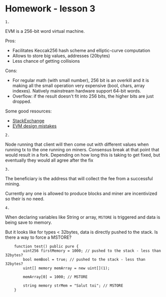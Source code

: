 # Homework - lesson 3
```
1. 
```
EVM is a 256-bit word virtual machine.

Pros:
* Facilitates Keccak256 hash scheme and elliptic-curve computation
* Allows to store big values, addresses (20bytes)
* Less chance of getting collisions


Cons:
* For regular math (with small number), 256 bit is an overkill and it is making all the small operation very expensive (bool, chars, array indexes). Natively mainstream hardware support 64-bit words.
* Overflow: if the result doesn't fit into 256 bits, the higher bits are just dropped.

Some good resources:
* [StackExchange](https://ethereum.stackexchange.com/questions/49628/wouldnt-a-64bit-based-evm-be-more-efficient-on-the-ethereum-ecosystem)
* [EVM design mistakes](https://medium.com/coinmonks/10-evm-design-mistakes-7c9a75a77ee9#:~:text=EVM%20is%20a%20256%2Dbit,result%20that%20is%20mathematically%20incorrect.)

```
2.
```
Node running that client will then come out with different values when running tx to the one running on miners. Consensus break at that point that would result in a fork. Depending on how long this is taking to get fixed, but eventually they would all agree after the fix

```
3.
```
The beneficiary is the address that will collect the fee from a successful mining.

Currently any one is allowed to produce blocks and miner are incentivized so their is no need.
```
4.
```
When declaring variables like String or array, `MSTORE` is triggered and data is being save to memory.

But it looks like for types < 32bytes, data is directly pushed to the stack. Is there a way to force a MSTORE?

```
    function test() public pure {
        uint256 firstMemory = 1000; // pushed to the stack - less than 32bytes?
        bool memBool = true; // pushed to the stack - less than 32bytes?
        uint[] memory memArray = new uint[](1);

        memArray[0] = 1000; // MSTORE

        string memory strMem = "Salut toi"; // MSTORE
    }
```